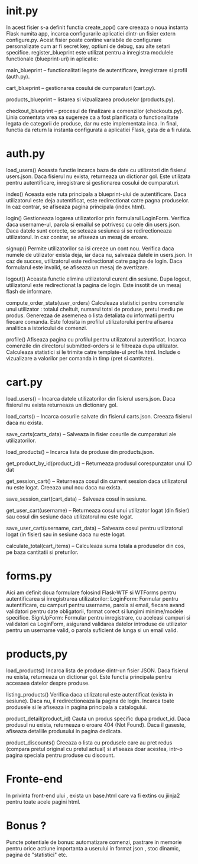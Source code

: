 # __init__.py

In acest fisier s-a definit functia create_app() care creeaza o noua instanta Flask numita app, incarca configurarile aplicatiei dintr-un fisier extern configure.py. Acest fisier poate contine variabile de configurare personalizate cum ar fi secret key, optiuni de debug, sau alte setari specifice.
register_blueprint este utilizat pentru a inregistra modulele functionale (blueprint-uri) in aplicatie:

main_blueprint – functionalitati legate de autentificare, inregistrare si profil (auth.py).

cart_blueprint – gestionarea cosului de cumparaturi (cart.py).

products_blueprint – listarea si vizualizarea produselor (products.py).

checkout_blueprint – procesul de finalizare a comenzilor (checkouts.py).
Linia comentata vrea sa sugereze ca a fost planificata o functionalitate legata de categorii de produse, dar nu este implementata inca. In final, functia da return la instanta configurata a aplicatiei Flask, gata de a fi rulata.

# auth.py

 load_users()
Aceasta functie incarca baza de date cu utilizatori din fisierul users.json.
Daca fisierul nu exista, returneaza un dictionar gol.
Este utilizata pentru autentificare, inregistrare si gestionarea cosului de cumparaturi.

index()
Aceasta este ruta principala a blueprint-ului de autentificare.
Daca utilizatorul este deja autentificat, este redirectionat catre pagna produselor.
In caz contrar, se afiseaza pagina principala (index.html).

login()
Gestioneaza logarea utilizatorilor prin formularul LoginForm.
Verifica daca username-ul, parola si emailul se potrivesc cu cele din users.json.
Daca datele sunt corecte, se seteaza sesiunea si se redirectioneaza utilizatorul.
In caz contrar, se afiseaza un mesaj de eroare.

signup()
Permite utilizatorilor sa isi creeze un cont nou.
Verifica daca numele de utilizator exista deja, iar daca nu, salveaza datele in users.json.
In caz de succes, utilizatorul este redirectionat catre pagina de login.
Daca formularul este invalid, se afiseaza un mesaj de avertizare.

logout()
Aceasta functie elimina utilizatorul curent din sesiune.
Dupa logout, utilizatorul este redirectionat la pagina de login.
Este insotit de un mesaj flash de informare.

compute_order_stats(user_orders)
Calculeaza statistici pentru comenzile unui utilizator : totalul cheltuit, numarul total de produse, pretul mediu pe produs.
Generezaa de asemenea o lista detaliata cu informatii pentru fiecare comanda.
Este folosita in profilul utilizatorului pentru afisarea analitica a istoricului de comenzi.

profile()
Afiseaza pagina cu profilul pentru utilizatorul autentificat.
Incarca comenzile din directorul submitted-orders si le filtreaza dupa utilizator.
Calculeaza statistici si le trimite catre template-ul profile.html.
Include o vizualizare a valorilor per comanda in timp (pret si cantitate).

# cart.py

load_users() – Incarca datele utilizatorilor din fisierul users.json. Daca fisierul nu exista returneaza un dictionary gol.

load_carts() – Incarca cosurile salvate din fisierul carts.json. Creeaza fisierul daca nu exista.

save_carts(carts_data) – Salveaza in fisier cosurile de cumparaturi ale utilizatorilor.

load_products() – Incarca lista de produse din products.json.

get_product_by_id(product_id) – Returneaza produsul corespunzator unui ID dat

get_session_cart() – Returneaza cosul din current session daca utilizatorul nu este logat. Creeaza unul nou daca nu exista.

save_session_cart(cart_data) – Salveaza cosul in sesiune.

get_user_cart(username) – Returneaza cosul unui utilizator logat (din fisier) sau cosul din sesiune daca utilizatorul nu este logat.

save_user_cart(username, cart_data) – Salveaza cosul pentru utilizatorul logat (in fisier) sau in sesiune daca nu este logat.

calculate_total(cart_items) – Calculeaza suma totala a produselor din cos, pe baza cantitatii si preturilor.

#  forms.py

Aici am definit doua formulare folosind Flask-WTF si WTForms pentru autentificarea si inregistrarea utilizatorilor:
LoginForm: Formular pentru autentificare, cu campuri pentru username, parola si email, fiecare avand validatori pentru date
obligatorii, format corect si lungimi minime/modele specifice.
SignUpForm: Formular pentru inregistrare, cu aceleasi campuri si validatori ca LoginForm, asigurand validarea datelor introduse
 de utilizator pentru un username valid, o parola suficient de lunga si un email valid.

# products,py

load_products()
Incarca lista de produse dintr-un fisier JSON. Daca fisierul nu exista, returneaza un dictionar gol. Este functia principala 
pentru accesaea datelor despre produse.

listing_products()
Verifica daca utilizatorul este autentificat (exista in sesiune). Daca nu, il redirectioneaza la pagina de login. Incarca toate
 produsele si le afiseaza in pagina principala a catalogului.

product_detail(product_id)
Cauta un produs specific dupa product_id. Daca produsul nu exista, returneaza o eroare 404 (Not Found). Daca il gaseste, afiseaza 
detaliile produsului in pagina dedicata.

product_discounts()
Creeaza o lista cu produsele care au pret redus (compara pretul original cu pretul actual) si afiseaza doar acestea, intr-o pagina 
speciala pentru produse cu discount.

# Fronte-end
In privinta front-end ului , exista un base.html care va fi extins cu jiinja2 pentru toate acele pagini html.

# Bonus ? 
Puncte potentiale de bonus: automatizare comenzi, pastrare in memorie pentru orice actiune importanta a userului in format json , stoc dinamic, pagina de "statistici" etc.